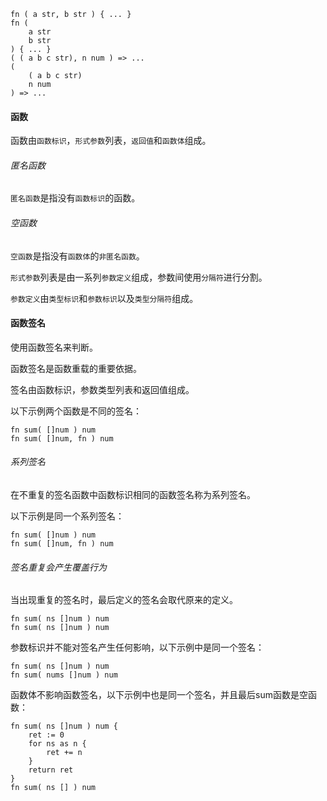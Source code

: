 ```
fn ( a str, b str ) { ... }
fn (
	a str
	b str
) { ... }
( ( a b c str), n num ) => ...
(
	( a b c str)
	n num
) => ...
```

#### 函数

函数由`函数标识`，`形式参数`列表，`返回值`和`函数体`组成。

###### 匿名函数

`匿名函数`是指没有`函数标识`的函数。

###### 空函数

`空函数`是指没有`函数体`的`非匿名函数`。

`形式参数`列表是由一系列`参数定义`组成，参数间使用`分隔符`进行分割。

`参数定义`由`类型标识`和`参数标识`以及`类型分隔符`组成。

#### 函数签名

使用函数签名来判断。

函数签名是函数重载的重要依据。

签名由函数标识，参数类型列表和返回值组成。

以下示例两个函数是不同的签名：

```
fn sum( []num ) num
fn sum( []num, fn ) num
```

###### 系列签名

在不重复的签名函数中函数标识相同的函数签名称为系列签名。

以下示例是同一个系列签名：

```
fn sum( []num ) num
fn sum( []num, fn ) num
```

###### 签名重复会产生覆盖行为

当出现重复的签名时，最后定义的签名会取代原来的定义。

```
fn sum( ns []num ) num
fn sum( ns []num ) num
```

参数标识并不能对签名产生任何影响，以下示例中是同一个签名：

```
fn sum( ns []num ) num
fn sum( nums []num ) num
```

函数体不影响函数签名，以下示例中也是同一个签名，并且最后sum函数是空函数：

```
fn sum( ns []num ) num {
	ret := 0
	for ns as n {
		ret += n
	}
	return ret
}
fn sum( ns [] ) num
```